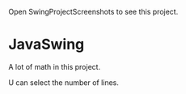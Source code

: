 Open SwingProjectScreenshots to see this project.

# JavaSwing
A lot of math in this project.

U can select the number of lines.
